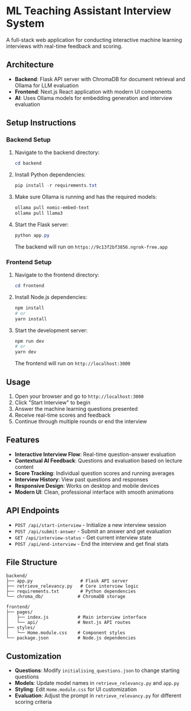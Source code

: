 # ML Teaching Assistant Interview System

A full-stack web application for conducting interactive machine learning interviews with real-time feedback and scoring.

## Architecture

- **Backend**: Flask API server with ChromaDB for document retrieval and Ollama for LLM evaluation
- **Frontend**: Next.js React application with modern UI components
- **AI**: Uses Ollama models for embedding generation and interview evaluation

## Setup Instructions

### Backend Setup

1. Navigate to the backend directory:
   ```powershell
   cd backend
   ```

2. Install Python dependencies:
   ```powershell
   pip install -r requirements.txt
   ```

3. Make sure Ollama is running and has the required models:
   ```powershell
   ollama pull nomic-embed-text
   ollama pull llama3
   ```

4. Start the Flask server:
   ```powershell
   python app.py
   ```
   The backend will run on `https://9c13f2bf3856.ngrok-free.app`

### Frontend Setup

1. Navigate to the frontend directory:
   ```powershell
   cd frontend
   ```

2. Install Node.js dependencies:
   ```powershell
   npm install
   # or
   yarn install
   ```

3. Start the development server:
   ```powershell
   npm run dev
   # or
   yarn dev
   ```
   The frontend will run on `http://localhost:3000`

## Usage

1. Open your browser and go to `http://localhost:3000`
2. Click "Start Interview" to begin
3. Answer the machine learning questions presented
4. Receive real-time scores and feedback
5. Continue through multiple rounds or end the interview

## Features

- **Interactive Interview Flow**: Real-time question-answer evaluation
- **Contextual AI Feedback**: Questions and evaluation based on lecture content
- **Score Tracking**: Individual question scores and running averages
- **Interview History**: View past questions and responses
- **Responsive Design**: Works on desktop and mobile devices
- **Modern UI**: Clean, professional interface with smooth animations

## API Endpoints

- `POST /api/start-interview` - Initialize a new interview session
- `POST /api/submit-answer` - Submit an answer and get evaluation
- `GET /api/interview-status` - Get current interview state
- `POST /api/end-interview` - End the interview and get final stats

## File Structure

```
backend/
├── app.py                  # Flask API server
├── retrieve_relevancy.py   # Core interview logic
├── requirements.txt        # Python dependencies
└── chroma_db/             # ChromaDB storage

frontend/
├── pages/
│   ├── index.js           # Main interview interface
│   └── api/               # Next.js API routes
├── styles/
│   └── Home.module.css    # Component styles
└── package.json           # Node.js dependencies
```

## Customization

- **Questions**: Modify `initialising_questions.json` to change starting questions
- **Models**: Update model names in `retrieve_relevancy.py` and `app.py`
- **Styling**: Edit `Home.module.css` for UI customization
- **Evaluation**: Adjust the prompt in `retrieve_relevancy.py` for different scoring criteria